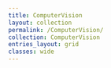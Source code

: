 ```yaml
---
title: ComputerVision
layout: collection
permalink: /ComputerVision/
collection: ComputerVision
entries_layout: grid
classes: wide
---
```

